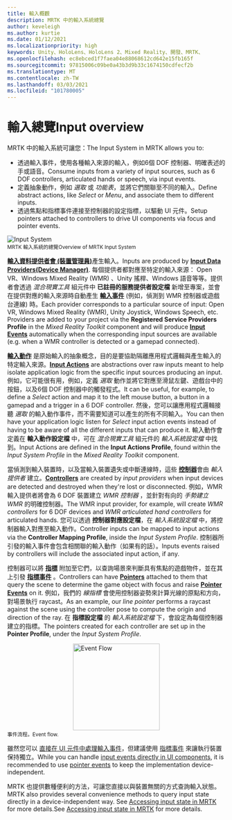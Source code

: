 ```yaml
---
title: 輸入概觀
description: MRTK 中的輸入系統總覽
author: keveleigh
ms.author: kurtie
ms.date: 01/12/2021
ms.localizationpriority: high
keywords: Unity、HoloLens、HoloLens 2、Mixed Reality、開發、MRTK、
ms.openlocfilehash: ec8ebced1f7faea04e88068612cd642e15fb165f
ms.sourcegitcommit: 97815006c09be0a43b3d9b33c1674150cdfecf2b
ms.translationtype: MT
ms.contentlocale: zh-TW
ms.lasthandoff: 03/03/2021
ms.locfileid: "101780005"
---
```

# <a name="input-overview"></a><span data-ttu-id="be48e-104">輸入總覽</span><span class="sxs-lookup"><span data-stu-id="be48e-104">Input overview</span></span>

<span data-ttu-id="be48e-105">MRTK 中的輸入系統可讓您：</span><span class="sxs-lookup"><span data-stu-id="be48e-105">The Input System in MRTK allows you to:</span></span>

- <span data-ttu-id="be48e-106">透過輸入事件，使用各種輸入來源的輸入，例如6個 DOF 控制器、明確表述的手或語音。</span><span class="sxs-lookup"><span data-stu-id="be48e-106">Consume inputs from a variety of input sources, such as 6 DOF controllers, articulated hands or speech, via input events.</span></span>
- <span data-ttu-id="be48e-107">定義抽象動作，例如 *選取* 或 *功能表*，並將它們關聯至不同的輸入。</span><span class="sxs-lookup"><span data-stu-id="be48e-107">Define abstract actions, like *Select* or *Menu*, and associate them to different inputs.</span></span>
- <span data-ttu-id="be48e-108">透過焦點和指標事件連接至控制器的設定指標，以驅動 UI 元件。</span><span class="sxs-lookup"><span data-stu-id="be48e-108">Setup pointers attached to controllers to drive UI components via focus and pointer events.</span></span>

<img src="../images/input/MRTK_InputSystem.png" alt="Input System" style="display:block;margin-left:auto;margin-right:auto;">
<span data-ttu-id="be48e-109"><sup>MRTK 輸入系統的總覽</sup></span><span class="sxs-lookup"><span data-stu-id="be48e-109"><sup>Overview of MRTK Input System</sup></span></span>

<span data-ttu-id="be48e-110">[**輸入資料提供者會 (裝置管理員)**](input-providers.md)產生輸入。</span><span class="sxs-lookup"><span data-stu-id="be48e-110">Inputs are produced by [**Input Data Providers(Device Manager)**](input-providers.md).</span></span> <span data-ttu-id="be48e-111">每個提供者都對應至特定的輸入來源： Open VR、Windows Mixed Reality (WMR) 、Unity 搖桿、Windows 語音等等。提供者會透過 *混合現實工具* 組元件中 **已註冊的服務提供者設定檔** 新增至專案，並會在提供對應的輸入來源時自動產生 [**輸入事件**](input-events.md) (例如，偵測到 WMR 控制器或遊戲台連線) 時。</span><span class="sxs-lookup"><span data-stu-id="be48e-111">Each provider corresponds to a particular source of input: Open VR, Windows Mixed Reality (WMR), Unity Joystick, Windows Speech, etc. Providers are added to your project via the **Registered Service Providers Profile** in the *Mixed Reality Toolkit* component and will produce [**Input Events**](input-events.md) automatically when the corresponding input sources are available (e.g. when a WMR controller is detected or a gamepad connected).</span></span>

<span data-ttu-id="be48e-112">[**輸入動作**](input-actions.md) 是原始輸入的抽象概念，目的是要協助隔離應用程式邏輯與產生輸入的特定輸入來源。</span><span class="sxs-lookup"><span data-stu-id="be48e-112">[**Input Actions**](input-actions.md) are abstractions over raw inputs meant to help isolate application logic from the specific input sources producing an input.</span></span> <span data-ttu-id="be48e-113">例如，它可能很有用，例如，定義 *選取* 動作並將它對應至滑鼠左鍵、遊戲台中的按鈕，以及6個 DOF 控制器中的觸發程式。</span><span class="sxs-lookup"><span data-stu-id="be48e-113">It can be useful, for example, to define a *Select* action and map it to the left mouse button, a button in a gamepad and a trigger in a 6 DOF controller.</span></span> <span data-ttu-id="be48e-114">然後，您可以讓應用程式邏輯接聽 *選取* 的輸入動作事件，而不需要知道可以產生的所有不同輸入。</span><span class="sxs-lookup"><span data-stu-id="be48e-114">You can then have your application logic listen for *Select* input action events instead of having to be aware of all the different inputs that can produce it.</span></span> <span data-ttu-id="be48e-115">輸入動作會定義在 **輸入動作設定檔** 中，可在 *混合現實工具* 組元件的 *輸入系統設定檔* 中找到。</span><span class="sxs-lookup"><span data-stu-id="be48e-115">Input Actions are defined in the **Input Actions Profile**, found within the *Input System Profile* in the *Mixed Reality Toolkit* component.</span></span>

<span data-ttu-id="be48e-116">當偵測到輸入裝置時，以及當輸入裝置遺失或中斷連線時，這些 [**控制器**](controllers.md)會由 *輸入提供者* 建立。</span><span class="sxs-lookup"><span data-stu-id="be48e-116">[**Controllers**](controllers.md) are created by *input providers* when input devices are detected and destroyed when they're lost or disconnected.</span></span> <span data-ttu-id="be48e-117">例如，WMR 輸入提供者將會為 6 DOF 裝置建立 *WMR 控制器* ，並針對有向的 *手勢建立 WMR* 的明確控制器。</span><span class="sxs-lookup"><span data-stu-id="be48e-117">The WMR input provider, for example, will create *WMR controllers* for 6 DOF devices and *WMR articulated hand controllers* for articulated hands.</span></span> <span data-ttu-id="be48e-118">您可以透過 **控制器對應設定檔**，在 *輸入系統設定檔* 中，將控制器輸入對應至輸入動作。</span><span class="sxs-lookup"><span data-stu-id="be48e-118">Controller inputs can be mapped to input actions via the **Controller Mapping Profile**, inside the *Input System Profile*.</span></span> <span data-ttu-id="be48e-119">控制器所引發的輸入事件會包含相關聯的輸入動作（如果有的話）。</span><span class="sxs-lookup"><span data-stu-id="be48e-119">Inputs events raised by controllers will include the associated input action, if any.</span></span>

<span data-ttu-id="be48e-120">控制器可以將 [**指標**](pointers.md) 附加至它們，以查詢場景來判斷具有焦點的遊戲物件，並在其上引發 [**指標事件**](pointers.md#pointer-event-interfaces) 。</span><span class="sxs-lookup"><span data-stu-id="be48e-120">Controllers can have [**Pointers**](pointers.md) attached to them that query the scene to determine the game object with focus and raise [**Pointer Events**](pointers.md#pointer-event-interfaces) on it.</span></span> <span data-ttu-id="be48e-121">例如，我們的 *線指標* 會使用控制器姿勢來計算光線的原點和方向，對場景執行 raycast。</span><span class="sxs-lookup"><span data-stu-id="be48e-121">As an example, our *line pointer* performs a raycast against the scene using the controller pose to compute the origin and direction of the ray.</span></span> <span data-ttu-id="be48e-122">在 **指標設定檔** 的 *輸入系統設定檔* 下，會設定為每個控制器建立的指標。</span><span class="sxs-lookup"><span data-stu-id="be48e-122">The pointers created for each controller are set up in the **Pointer Profile**, under the *Input System Profile*.</span></span>

<img src="../images/input/MRTK_Input_EventFlow.png" width="200px" alt="Event Flow" style="display:block;margin-left:auto;margin-right:auto;">
<span data-ttu-id="be48e-123"><sup>事件流程。</sup></span><span class="sxs-lookup"><span data-stu-id="be48e-123"><sup>Event flow.</sup></span></span>

<span data-ttu-id="be48e-124">雖然您可以 [直接在 UI 元件中處理輸入事件](input-events.md)，但建議使用 [指標事件](pointers.md#pointer-event-interfaces) 來讓執行裝置保持獨立。</span><span class="sxs-lookup"><span data-stu-id="be48e-124">While you can handle [input events directly in UI components](input-events.md), it is recommended to use [pointer events](pointers.md#pointer-event-interfaces) to keep the implementation device-independent.</span></span>

<span data-ttu-id="be48e-125">MRTK 也提供數種便利的方法，可讓您直接以與裝置無關的方式查詢輸入狀態。</span><span class="sxs-lookup"><span data-stu-id="be48e-125">MRTK also provides several convenience methods to query input state directly in a device-independent way.</span></span> <span data-ttu-id="be48e-126">See [Accessing input state in MRTK](input-state.md) for more details.</span><span class="sxs-lookup"><span data-stu-id="be48e-126">See [Accessing input state in MRTK](input-state.md) for more details.</span></span>

